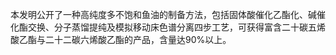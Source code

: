 

本发明公开了一种高纯度多不饱和鱼油的制备方法，包括固体酸催化乙酯化、碱催化酯交换、分子蒸馏提纯及模拟移动床色谱分离四步工艺，可获得富含二十碳五烯酸乙酯与二十二碳六烯酸乙酯的产品，含量达90%以上。
